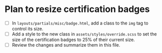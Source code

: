 # Plan to resize certification badges

- [ ] In `layouts/partials/misc/badge.html`, add a class to the `img` tag to control its size.
- [ ] Add a style to the new class in `assets/styles/override.scss` to set the size of the certification badges to 25% of their current size.
- [ ] Review the changes and summarize them in this file.